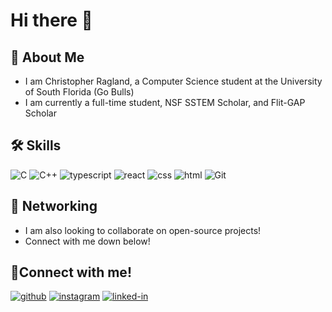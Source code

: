 # Hi there 👋

## 🚀 About Me

- I am Christopher Ragland, a Computer Science student at the University of South Florida (Go Bulls)
- I am currently a full-time student, NSF SSTEM Scholar, and Flit-GAP Scholar

## 🛠 Skills
![C](https://img.shields.io/badge/C-000000?style=for-the-badge&logo=C&logoColor=white)
![C++](https://img.shields.io/badge/C++-000000?style=for-the-badge&logo=cplusplus&logoColor=white)
![typescript](https://img.shields.io/badge/TypeScript-000000?style=for-the-badge&logo=typescript&logoColor=white)
![react](https://img.shields.io/badge/React-000000?style=for-the-badge&logo=react&logoColor=white)
![css](https://img.shields.io/badge/CSS3-000000?style=for-the-badge&logo=css3&logoColor=white)
![html](https://img.shields.io/badge/HTML5-000000?style=for-the-badge&logo=html5&logoColor=white)
![Git](https://img.shields.io/badge/Git-000000?style=for-the-badge&logo=git&logoColor=white)

## 📝 Networking
- I am also looking to collaborate on open-source projects!
- Connect with me down below!

## 🔗Connect with me!
[![github](https://img.shields.io/badge/GitHub-000000?style=for-the-badge&logo=GitHub&logoColor=white)](https://github.com/raglandc)
[![instagram](https://img.shields.io/badge/Instagram-000000?style=for-the-badge&logo=Instagram&logoColor=pink)](https://www.instagram.com/chris_ragland)
[![linked-in](https://img.shields.io/badge/LinkedIn-000000?style=for-the-badge&logo=LinkedIn&logoColor=blue)](https://www.linkedin.com/in/chris-ragland-42461a1b4/)


<!--
Here are some ideas to get you started:
- 🔭 I’m currently working on ...
- 🌱 I’m currently learning ...
- 👯 I’m looking to collaborate on ...
- 🤔 I’m looking for help with ...
- 💬 Ask me about ...
- 📫 How to reach me: ...
- 😄 Pronouns: ...
- ⚡ Fun fact: ...
-->
